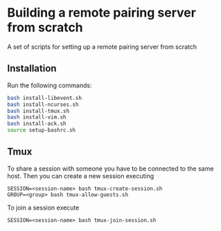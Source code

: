# Building a remote pairing server from scratch
A set of scripts for setting up a remote pairing server from scratch

## Installation
Run the following commands:

```sh
bash install-libevent.sh
bash install-ncurses.sh
bash install-tmux.sh
bash install-vim.sh
bash install-ack.sh
source setup-bashrc.sh
```

## Tmux
To share a session with someone you have to be connected to the same host. Then you can create a new session executing
```
SESSION=<session-name> bash tmux-create-session.sh
GROUP=<group> bash tmux-allow-guests.sh
```
To join a session execute
```
SESSION=<session-name> bash tmux-join-session.sh
```
